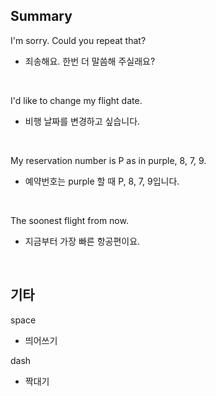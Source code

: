 ## Summary

I'm sorry. Could you repeat that?
- 죄송해요. 한번 더 말씀해 주실래요?

<br>

I'd like to change my flight date.
- 비행 날짜를 변경하고 싶습니다.

<br>

My reservation number is P as in purple, 8, 7, 9.
- 예약번호는 purple 할 때 P, 8, 7, 9입니다.

<br>

The soonest flight from now.
- 지금부터 가장 빠른 항공편이요.

<br>

## 기타

space
- 띄어쓰기

dash
- 짝대기
